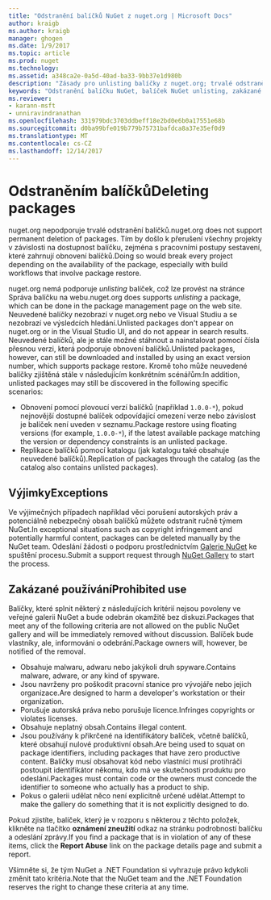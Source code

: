 ```yaml
---
title: "Odstranění balíčků NuGet z nuget.org | Microsoft Docs"
author: kraigb
ms.author: kraigb
manager: ghogen
ms.date: 1/9/2017
ms.topic: article
ms.prod: nuget
ms.technology: 
ms.assetid: a348ca2e-0a5d-40ad-ba33-9bb37e1d980b
description: "Zásady pro unlisting balíčky z nuget.org; trvalé odstranění nepodporuje kromě při balíčky porušují jiné zásady."
keywords: "Odstranění balíčku NuGet, balíček NuGet unlisting, zakázané používá balíčků"
ms.reviewer:
- karann-msft
- unniravindranathan
ms.openlocfilehash: 331979bdc3703ddbeff18e2bd0e6b0a17551e68b
ms.sourcegitcommit: d0ba99bfe019b779b75731bafdca8a37e35ef0d9
ms.translationtype: MT
ms.contentlocale: cs-CZ
ms.lasthandoff: 12/14/2017
---
```

# <a name="deleting-packages"></a><span data-ttu-id="54e48-104">Odstraněním balíčků</span><span class="sxs-lookup"><span data-stu-id="54e48-104">Deleting packages</span></span>

<span data-ttu-id="54e48-105">nuget.org nepodporuje trvalé odstranění balíčků.</span><span class="sxs-lookup"><span data-stu-id="54e48-105">nuget.org does not support permanent deletion of packages.</span></span> <span data-ttu-id="54e48-106">Tím by došlo k přerušení všechny projekty v závislosti na dostupnost balíčku, zejména s pracovními postupy sestavení, které zahrnují obnovení balíčků.</span><span class="sxs-lookup"><span data-stu-id="54e48-106">Doing so would break every project depending on the availability of the package, especially with build workflows that involve package restore.</span></span>

<span data-ttu-id="54e48-107">nuget.org nemá podporuje *unlisting* balíček, což lze provést na stránce Správa balíčku na webu.</span><span class="sxs-lookup"><span data-stu-id="54e48-107">nuget.org does supports *unlisting* a package, which can be done in the package management page on the web site.</span></span> <span data-ttu-id="54e48-108">Neuvedené balíčky nezobrazí v nuget.org nebo ve Visual Studiu a se nezobrazí ve výsledcích hledání.</span><span class="sxs-lookup"><span data-stu-id="54e48-108">Unlisted packages don't appear on nuget.org or in the Visual Studio UI, and do not appear in search results.</span></span> <span data-ttu-id="54e48-109">Neuvedené balíčků, ale je stále možné stáhnout a nainstalovat pomocí čísla přesnou verzi, která podporuje obnovení balíčků.</span><span class="sxs-lookup"><span data-stu-id="54e48-109">Unlisted packages, however, can still be downloaded and installed by using an exact version number, which supports package restore.</span></span> <span data-ttu-id="54e48-110">Kromě toho může neuvedené balíčky zjištěná stále v následujícím konkrétním scénářům:</span><span class="sxs-lookup"><span data-stu-id="54e48-110">In addition, unlisted packages may still be discovered in the following specific scenarios:</span></span>

- <span data-ttu-id="54e48-111">Obnovení pomocí plovoucí verzí balíčků (například `1.0.0-*`), pokud nejnovější dostupné balíček odpovídající omezení verze nebo závislost je balíček není uveden v seznamu.</span><span class="sxs-lookup"><span data-stu-id="54e48-111">Package restore using floating versions (for example, `1.0.0-*`), if the latest available package matching the version or dependency constraints is an unlisted package.</span></span>
- <span data-ttu-id="54e48-112">Replikace balíčků pomocí katalogu (jak katalogu také obsahuje neuvedené balíčků).</span><span class="sxs-lookup"><span data-stu-id="54e48-112">Replication of packages through the catalog (as the catalog also contains unlisted packages).</span></span>

## <a name="exceptions"></a><span data-ttu-id="54e48-113">Výjimky</span><span class="sxs-lookup"><span data-stu-id="54e48-113">Exceptions</span></span>

<span data-ttu-id="54e48-114">Ve výjimečných případech například věci porušení autorských práv a potenciálně nebezpečný obsah balíčků můžete odstranit ručně týmem NuGet.</span><span class="sxs-lookup"><span data-stu-id="54e48-114">In exceptional situations such as copyright infringement and potentially harmful content, packages can be deleted manually by the NuGet team.</span></span> <span data-ttu-id="54e48-115">Odeslání žádosti o podporu prostřednictvím [Galerie NuGet](http://www.nuget.org) ke spuštění procesu.</span><span class="sxs-lookup"><span data-stu-id="54e48-115">Submit a support request through [NuGet Gallery](http://www.nuget.org) to start the process.</span></span>

## <a name="prohibited-use"></a><span data-ttu-id="54e48-116">Zakázané používání</span><span class="sxs-lookup"><span data-stu-id="54e48-116">Prohibited use</span></span>

<span data-ttu-id="54e48-117">Balíčky, které splnit některý z následujících kritérií nejsou povoleny ve veřejné galerii NuGet a bude odebrán okamžitě bez diskuzi.</span><span class="sxs-lookup"><span data-stu-id="54e48-117">Packages that meet any of the following criteria are not allowed on the public NuGet gallery and will be immediately removed without discussion.</span></span> <span data-ttu-id="54e48-118">Balíček bude vlastníky, ale, informováni o odebrání.</span><span class="sxs-lookup"><span data-stu-id="54e48-118">Package owners will, however, be notified of the removal.</span></span>

- <span data-ttu-id="54e48-119">Obsahuje malwaru, adwaru nebo jakýkoli druh spyware.</span><span class="sxs-lookup"><span data-stu-id="54e48-119">Contains malware, adware, or any kind of spyware.</span></span>
- <span data-ttu-id="54e48-120">Jsou navrženy pro poškodit pracovní stanice pro vývojáře nebo jejich organizace.</span><span class="sxs-lookup"><span data-stu-id="54e48-120">Are designed to harm a developer's workstation or their organization.</span></span>
- <span data-ttu-id="54e48-121">Porušuje autorská práva nebo porušuje licence.</span><span class="sxs-lookup"><span data-stu-id="54e48-121">Infringes copyrights or violates licenses.</span></span>
- <span data-ttu-id="54e48-122">Obsahuje neplatný obsah.</span><span class="sxs-lookup"><span data-stu-id="54e48-122">Contains illegal content.</span></span>
- <span data-ttu-id="54e48-123">Jsou používány k přikrčené na identifikátory balíček, včetně balíčků, které obsahují nulové produktivní obsah.</span><span class="sxs-lookup"><span data-stu-id="54e48-123">Are being used to squat on package identifiers, including packages that have zero productive content.</span></span> <span data-ttu-id="54e48-124">Balíčky musí obsahovat kód nebo vlastníci musí protihráči postoupit identifikátor někomu, kdo má ve skutečnosti produktu pro odeslání.</span><span class="sxs-lookup"><span data-stu-id="54e48-124">Packages must contain code or the owners must concede the identifier to someone who actually has a product to ship.</span></span>
- <span data-ttu-id="54e48-125">Pokus o galerii udělat něco není explicitně určené udělat.</span><span class="sxs-lookup"><span data-stu-id="54e48-125">Attempt to make the gallery do something that it is not explicitly designed to do.</span></span>

<span data-ttu-id="54e48-126">Pokud zjistíte, balíček, který je v rozporu s některou z těchto položek, klikněte na tlačítko **oznámení zneužití** odkaz na stránku podrobností balíčku a odeslání zprávy.</span><span class="sxs-lookup"><span data-stu-id="54e48-126">If you find a package that is in violation of any of these items, click the **Report Abuse** link on the package details page and submit a report.</span></span>

<span data-ttu-id="54e48-127">Všimněte si, že tým NuGet a .NET Foundation si vyhrazuje právo kdykoli změnit tato kritéria.</span><span class="sxs-lookup"><span data-stu-id="54e48-127">Note that the NuGet team and the .NET Foundation reserves the right to change these criteria at any time.</span></span>
